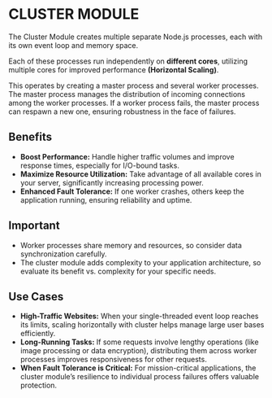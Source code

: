 # CLUSTER MODULE

The Cluster Module creates multiple separate Node.js processes, each with its own event loop and memory space.

Each of these processes run independently on **different cores**, utilizing multiple cores for improved performance **(Horizontal Scaling)**.

This operates by creating a master process and several worker processes. The master process manages the distribution of incoming connections among the worker processes. If a worker process fails, the master process can respawn a new one, ensuring robustness in the face of failures.

## Benefits

- **Boost Performance:** Handle higher traffic volumes and improve response times, especially for I/O-bound tasks.
- **Maximize Resource Utilization:** Take advantage of all available cores in your server, significantly increasing processing power.
- **Enhanced Fault Tolerance:** If one worker crashes, others keep the application running, ensuring reliability and uptime.

## Important

- Worker processes share memory and resources, so consider data synchronization carefully.
- The cluster module adds complexity to your application architecture, so evaluate its benefit vs. complexity for your specific needs.

## Use Cases

- **High-Traffic Websites:** When your single-threaded event loop reaches its limits, scaling horizontally with cluster helps manage large user bases efficiently.
- **Long-Running Tasks:** If some requests involve lengthy operations (like image processing or data encryption), distributing them across worker processes improves responsiveness for other requests.
- **When Fault Tolerance is Critical:** For mission-critical applications, the cluster module’s resilience to individual process failures offers valuable protection.
